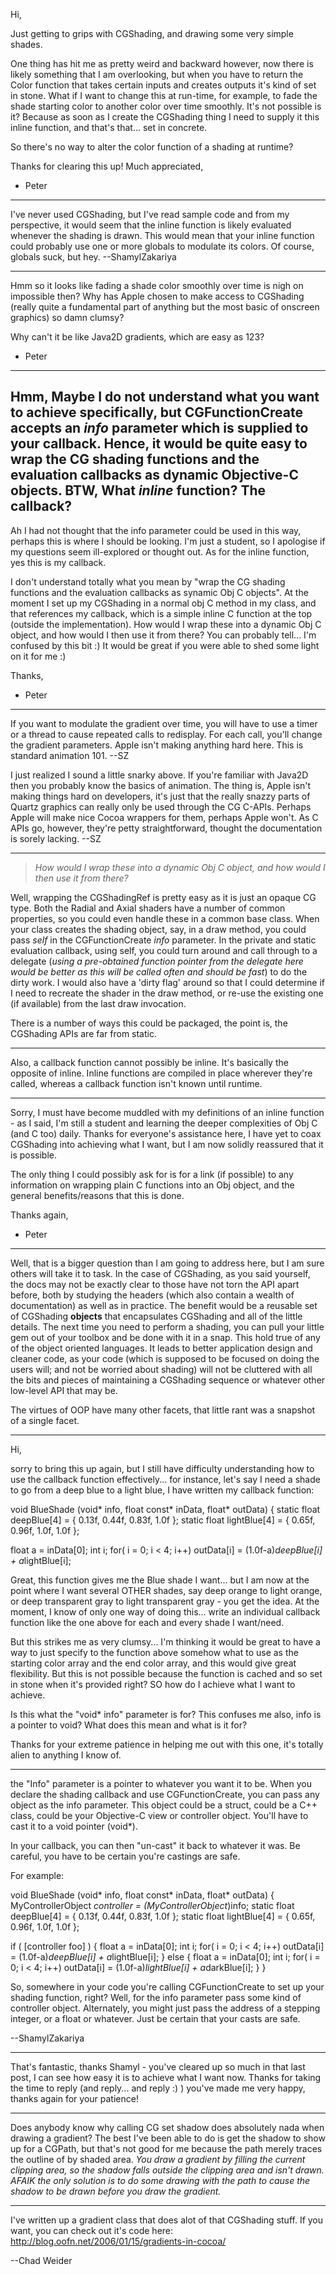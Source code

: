 

Hi,

Just getting to grips with CGShading, and drawing some very simple shades.

One thing has hit me as pretty weird and backward however, now there is likely something that I am overlooking, but when you have to return the Color function that takes certain inputs and creates outputs it's kind of set in stone. What if I want to change this at run-time, for example, to fade the shade starting color to another color over time smoothly. It's not possible is it? Because as soon as I create the CGShading thing I need to supply it this inline function, and that's that... set in concrete.

So there's no way to alter the color function of a shading at runtime?

Thanks for clearing this up! Much appreciated,

- Peter

----

I've never used CGShading, but I've read sample code and from my perspective, it would seem that the inline function is likely evaluated whenever the shading is drawn. This would mean that your inline function could probably use one or more globals to modulate its colors. Of course, globals suck, but hey. --ShamylZakariya

----

Hmm so it looks like fading a shade color smoothly over time is nigh on impossible then? Why has Apple chosen to make access to CGShading (really quite a fundamental part of anything but the most basic of onscreen graphics) so damn clumsy?

Why can't it be like Java2D gradients, which are easy as 123?

- Peter
----
Hmm, Maybe I do not understand what you want to achieve specifically, but CGFunctionCreate accepts an *info* parameter which is supplied to your callback. Hence, it would be quite easy to wrap the CG shading functions and the evaluation callbacks as dynamic Objective-C objects. BTW, What *inline* function? The callback?
----

Ah I had not thought that the info parameter could be used in this way, perhaps this is where I should be looking. I'm just a student, so I apologise if my questions seem ill-explored or thought out. As for the inline function, yes this is my callback.

I don't understand totally what you mean by "wrap the CG shading functions and the evaluation callbacks as synamic Obj C objects". At the moment I set up my CGShading in a normal obj C method in my class, and that references my callback, which is a simple inline C function at the top (outside the implementation). How would I wrap these into a dynamic Obj C object, and how would I then use it from there? You can probably tell... I'm confused by this bit :) It would be great if you were able to shed some light on it for me :)

Thanks,

- Peter

----

If you want to modulate the gradient over time, you will have to use a timer or a thread to cause repeated calls to redisplay. For each call, you'll change the gradient parameters. Apple isn't making anything hard here. This is standard animation 101. --SZ

I just realized I sound a little snarky above. If you're familiar with Java2D then you probably know the basics of animation. The thing is, Apple isn't making things hard on developers, it's just that the really snazzy parts of Quartz graphics can really only be used through the CG C-APIs. Perhaps Apple will make nice Cocoa wrappers for them, perhaps Apple won't. As C APIs go, however, they're petty straightforward, thought the documentation is sorely lacking. --SZ

----

> *How would I wrap these into a dynamic Obj C object, and how would I then use it from there?*

Well, wrapping the CGShadingRef is pretty easy as it is just an opaque CG type. Both the Radial and Axial shaders have a number of common properties, so you could even handle these in a  common base class. When your class creates the shading object, say, in a draw method, you could pass *self* in the CGFunctionCreate *info* parameter. In the private and static evaluation callback, using self, you could turn around and call through to a delegate (*using a pre-obtained function pointer from the delegate here would be better as this will be called often and should be fast*) to do the dirty work. I would also have a 'dirty flag' around so that I could determine if I need to recreate the shader in the draw method, or re-use the existing one (if available) from the last draw invocation.

There is a number of ways this could be packaged, the point is, the CGShading APIs are far from static.

----

Also, a callback function cannot possibly be inline. It's basically the opposite of inline. Inline functions are compiled in place wherever they're called, whereas a callback function isn't known until runtime.

----

Sorry, I must have become muddled with my definitions of an inline function - as I said, I'm still a student and learning the deeper complexities of Obj C (and C too) daily. Thanks for everyone's assistance here, I have yet to coax CGShading into achieving what I want, but I am now solidly reassured that it is possible.

The only thing I could possibly ask for is for a link (if possible) to any information on wrapping plain C functions into an Obj object, and the general benefits/reasons that this is done.

Thanks again,

- Peter
----
Well, that is a bigger question than I am going to address here, but I am sure others will take it to task. In the case of CGShading, as you said yourself, the docs may not be exactly clear to those have not torn the API apart before, both by studying the headers (which also contain a wealth of documentation) as well as in practice. The benefit would be a reusable set of CGShading **objects** that encapsulates CGShading and all of the little details. The next time you need to perform a shading, you can pull your little gem out of your toolbox and be done with it in a snap. This hold true of any of the object oriented languages. It leads to better application design and cleaner code, as your code (which is supposed to be focused on doing the users will; and not be worried about shading) will not be cluttered with all the bits and pieces of maintaining a CGShading sequence or whatever other low-level API that may be.

The virtues of OOP have many other facets, that little rant was a snapshot of a single facet.

----

Hi, 

sorry to bring this up again, but I still have difficulty understanding how to use the callback function effectively... for instance, let's say I need a shade to go from a deep blue to a light blue, I have written my callback function:

    

void BlueShade (void* info, float const* inData, float* outData)
{
   static float deepBlue[4] = { 0.13f, 0.44f, 0.83f, 1.0f };
   static float lightBlue[4] = { 0.65f, 0.96f, 1.0f, 1.0f };
   
   float a = inData[0];
   int i;
   for( i = 0; i < 4; i++)
      outData[i] = (1.0f-a)*deepBlue[i] + a*lightBlue[i];



Great, this function gives me the Blue shade I want... but I am now at the point where I want several OTHER shades, say deep orange to light orange, or deep transparent gray to light transparent gray - you get the idea. At the moment, I know of only one way of doing this... write an individual callback function like the one above for each and every shade I want/need.

But this strikes me as very clumsy... I'm thinking it would be great to have a way to just specify to the function above somehow what to use as the starting color array and the end color array, and this would give great flexibility. But this is not possible because the function is cached and so set in stone when it's provided right? SO how do I achieve what I want to achieve.

Is this what the "void* info" parameter is for? This confuses me also, info is a pointer to void? What does this mean and what is it for?

Thanks for your extreme patience in helping me out with this one, it's totally alien to anything I know of.

----

the "Info" parameter is a pointer to whatever you want it to be. When you declare the shading callback and use CGFunctionCreate, you can pass any object as the info parameter. This object could be a struct, could be a C++ class, could be your Objective-C view or controller object. You'll have to cast it to a void pointer (void*).

In your callback, you can then "un-cast" it back to whatever it was. Be careful, you have to be certain you're castings are safe.

For example:

    

void BlueShade (void* info, float const* inData, float* outData)
{
   MyControllerObject *controller = (MyControllerObject*)info;
   static float deepBlue[4] = { 0.13f, 0.44f, 0.83f, 1.0f };
   static float lightBlue[4] = { 0.65f, 0.96f, 1.0f, 1.0f };
   
   if ( [controller foo] )
   {
      float a = inData[0];
      int i;
      for( i = 0; i < 4; i++)
         outData[i] = (1.0f-a)*deepBlue[i] + a*lightBlue[i];
   }
   else
   {
      float a = inData[0];
      int i;
      for( i = 0; i < 4; i++)
         outData[i] = (1.0f-a)*lightBlue[i] + a*darkBlue[i];
   }
}



So, somewhere in your code you're calling CGFunctionCreate to set up your shading function, right? Well, for the info parameter pass some kind of controller object. Alternately, you might just pass the address of a stepping integer, or a float or whatever. Just be certain that your casts are safe.

--ShamylZakariya

----

That's fantastic, thanks Shamyl - you've cleared up so much in that last post, I can see how easy it is to achieve what I want now. Thanks for taking the time to reply (and reply... and reply :) ) you've made me very happy, thanks again for your patience!

----
Does anybody know why calling CG set shadow does absolutely nada when drawing a  gradient?  The best I've been able to do is get the shadow to show up for a CGPath, but that's not good for me because the path merely traces the outline of by shaded area.
*You draw a gradient by filling the current clipping area, so the shadow falls outside the clipping area and isn't drawn. AFAIK the only solution is to do some drawing with the path to cause the shadow to be drawn before you draw the gradient.*

----
I've written up a gradient class that does alot of that CGShading stuff. If you want, you can check out it's code here:
http://blog.oofn.net/2006/01/15/gradients-in-cocoa/

--Chad Weider
